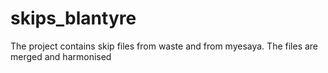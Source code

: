 # skips_blantyre
The project contains skip files from waste and from myesaya. The files are merged and harmonised
